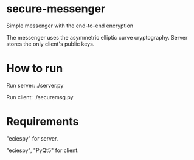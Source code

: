 # secure-messenger
Simple messenger with the end-to-end encryption

The messenger uses the asymmetric elliptic curve cryptography.
Server stores the only client's public keys.


# How to run
Run server:
./server.py

Run client:
./securemsg.py


# Requirements
"eciespy" for server.

"eciespy", "PyQt5" for client.